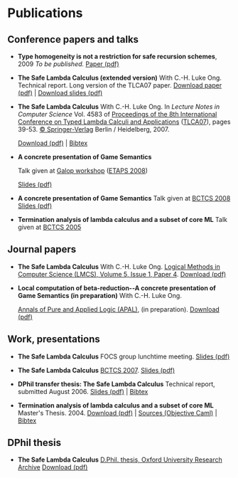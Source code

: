 <script type="text/javascript">
function toggle(element) {
if (document.getElementById(element).style.display == "none") {
    document.getElementById(element).style.display = "";
} else {
    document.getElementById(element).style.display = "none";
}
}
</script>

Publications
============

Conference papers and talks
---------------------------

-   **Type homogeneity is not a restriction for safe recursion schemes**, 2009
    *To be published.*
    [Paper (pdf)](safecpda.pdf)

-   **The Safe Lambda Calculus (extended version)**
    With C.-H. Luke Ong.
    Technical report. Long version of the TLCA07 paper.
    [Download paper (pdf)](tlca07-long.pdf)
     | [Download slides (pdf)](tlca07-talk.pdf)

-   **The Safe Lambda Calculus**
    With C.-H. Luke Ong.
    In *Lecture Notes in Computer Science* Vol. 4583 of [Proceedings of
    the 8th International Conference on Typed Lambda Calculi and
    Applications](http://www.springerlink.com/content/95414616686wqj87/?p=2a6f3bd4fc1b45099103c41018da4784&pi=4)
    ([TLCA07](http://www.lsv.ens-cachan.fr/rdp07/tlca.html)),
    pages 39-53. [ © Springer-Verlag](http://www.springer.de/comp/lncs/index.html) Berlin / Heidelberg, 2007.

    [Download (pdf)](safelambda-tlca2007.pdf) |
    [Bibtex](javascript:toggle('tlca.bib'))
    <pre id="tlca.bib" style="display: none;">
    @INPROCEEDINGS{blumong:safelambdacalculus,
        author = {William Blum and C.-H. Luke Ong},
        title = {The Safe Lambda Calculus},
        booktitle = {TLCA},
        year = {2007},
        pages = {39-53},
        bibsource = {DBLP, http://dblp.uni-trier.de},
        crossref = {DBLP:conf/tlca/2007},
        ee = {http://dx.doi.org/10.1007/978-3-540-73228-0_5}
    }
    </pre>

- **A concrete presentation of Game Semantics**

    Talk given at [](http://www.dur.ac.uk/bctcs.2008/)[Galop
    workshop](http://www.cs.bham.ac.uk/~drg/galop.html) ([ETAPS
    2008](http://etaps08.mit.bme.hu/))

    [Slides (pdf)](bctcs08-slides.pdf)

-  **A concrete presentation of Game Semantics**
    Talk given at [BCTCS 2008](http://www.dur.ac.uk/bctcs.2008/)
    [Slides (pdf)](galop08-slides.pdf)

- **Termination analysis of lambda calculus and a subset of core ML**
    Talk given at [BCTCS 2005](http://www.cs.nott.ac.uk/~gmh/bctcs05.html)

Journal papers
--------------

-   **The Safe Lambda Calculus**
    With C.-H. Luke Ong.
    [Logical Methods in Computer Science (LMCS), Volume 5, Issue 1, Paper 4](http://www.lmcs-online.org/ojs/viewarticle.php?id=424&layout=abstract).
    [Download (pdf)](http://arxiv.org/pdf/0901.2399)

-   **Local computation of beta-reduction--A concrete presentation of Game Semantics (in preparation)**
    With C.-H. Luke Ong.

    [Annals of Pure and Applied Logic (APAL)](http://www.elsevier.com/wps/find/journaldescription.cws_home/505603/description#description),
    (in preparation).
    [Download (pdf)](APAL-localbeta.pdf)

Work, presentations
-------------------

-   **The Safe Lambda Calculus**
 FOCS group lunchtime meeting.
[Slides (pdf)](lunchmeeting.pdf)

-   **The Safe Lambda Calculus**
[BCTCS 2007](http://cms.brookes.ac.uk/bctcs2007/).
[Slides (pdf)](bctcs07-slides.pdf)

-  **DPhil transfer thesis: The Safe Lambda Calculus**
Technical report, submitted August 2006.
[Slides (pdf)](transferThesis.pdf) |
[Bibtex](javascript:toggle('transfer.bib'))

    <pre id="transfer.bib" style="display: none;">
    @MISC{blum-dphiltransfer,
        author =       {William Blum},
        title =        {The safe lambda calculus},
        howpublished = {DPhil transfer thesis, University of Oxford},
        address =      {http://william.famille-blum.org/},
        year =         {2006},
        month =        {August}
        keywords =     {lambda calculus, game semantics, incrementally justified strategies},
    }
    </pre>

-   **Termination analysis of lambda calculus and a subset of core ML**
Master's Thesis. 2004.
[Download (pdf)](mscthesis.pdf)
| [Sources (Objective Caml)](http://www.famille-blum.org/~william/mscthesis/sct-sources-latest.tar.gz)
| [Bibtex](javascript:toggle('msc.bib'))

    <pre id="msc.bib" style="display: none;">
    @MASTERSTHESIS{blum-mscthesis,
        AUTHOR = {William Blum},
        TITLE = {Termination analysis of lambda calculus and a subset of core ML},
        SCHOOL = {University of Oxford},
        YEAR = {2004},
        address = {http://william.famille-blum.org/},
        month = {september},
        abstract = {Lee, Jones and Ben-Amram introduced size-change termination,
            a decidable property strictly stronger than termination. They invented 
            a method called the Size-change Principle to analyze it. Based on the 
            work of Jones and Bohr, we propose an extension of the size-change principle 
            to a subset of ML featuring ground type values, higher-order type values and 
            recursively defined functions. This is the first time that the size-change 
            principle is applied to a higher-order functional language. The language 
            handles natively if-then-else and let rec structures. The resulting algorithm 
            produces the expected result for higher-order values but can also analyze 
            the size of ground type values. This enhances the scope of the termination 
            analyzer to some recursively defined function operating on numbers.},
        keywords = {size-change termination, lambda calculus, core ml}
        }
    </pre>


DPhil thesis
------------

-   **The Safe Lambda Calculus**
[D.Phil. thesis, Oxford University Research Archive](http://ora.ouls.ox.ac.uk/objects/uuid:537d45e0-01ac-4645-8aba-ce284ca02673)
[Download (pdf)](http://ora.ouls.ox.ac.uk/objects/uuid%3A537d45e0-01ac-4645-8aba-ce284ca02673/datastreams/THESIS04)
